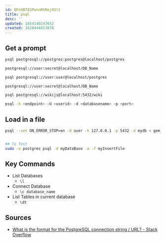 ```yaml
---
id: QFnXBTA2PwnnKhRejXUlt
title: psql
desc: ''
updated: 1654140247652
created: 1628444413878
---
```


## Get a prompt

``` bash
psql postgresql://postgres:postgres@localhost/postgres

postgresql://user:secret@localhost/DB_Name

psql postgresql://user:user@localhost/postgres

postgresql://user:secret@localhost/DB_Name

psql postgresql://wikijs@localhost:5432/wiki

psql -h <endpoint> -U <userid> -d <databasename> -p <port>
```

## Load in a file

``` bash
psql --set ON_ERROR_STOP=on -U user -h 127.0.0.1 -p 5432 -d mydb < gem_2021-12-14.sql 


## To Test
sudo -u postgres psql -d myDataBase -a -f myInsertFile
```

## Key Commands

* List Databases
  * `\l`
* Connect Database
  * `\c database_name`
* List Tables in current database
  * `\dt`

## Sources

* [What is the format for the PostgreSQL connection string / URL? - Stack Overflow](https://stackoverflow.com/questions/3582552/what-is-the-format-for-the-postgresql-connection-string-url)
